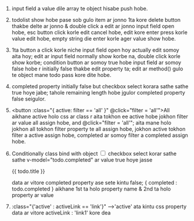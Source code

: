 1. input field a value dile array te object hisabe push hobe.

2. todolist show hobe pase sob gulo item ar jonno 1ta kore delete button thakbe delte ar jonno & double click a edit ar jonno input field open hobe, esc button click korle edit cancel hobe, edit kore enter press korle value edit hobe, empty string die enter korle ager value show hobe.

3. 1ta button a click korle niche input field open hoy actually edit somoy aita hoy; edit ar input field normally show korbe na, double click korle show korbe; condition button ar somoy true hobe input field ar somoy false hobe r initially false thakbe edit property ta; edit ar method() gulo te object mane todo pass kore dite hobe.

4. completed property initially false but checkbox select korara sathe sathe true hoye jabe; tahole remaining length hobe jgulor completed property false seigulor.

5. <button :class="{ active: filter == 'all' }" @click="filter = 'all'">All</button> aikhane active holo css ar class r aita tokhon ee active hobe jokhon filter ar value all assign hobe, and @click="filter = 'all'"; aita mane holo jokhon all tokhon filter property te all assign hobe, jokhon active tokhon filter a active assign hobe, completed ar somoy filter a completed assign hobe.

6. Conditionally class bind with object
	<input type="checkbox" v-model="todo.completed"> checkbox select korar sathe sathe v-model="todo.completed" ar 
													value true hoye jasse
    <div :class="{ completed : todo.completed }">{{ todo.title }}</div> 

    data ar vitore completed property ase sete kintu false; { completed : todo.completed } aikhane 1st ta holo property name & 2nd ta holo property ar value

7. :class="{'active' : activeLink == 'link'}" -->'active' ata kintu css property
	data ar vitore activeLink : 'link1' kore dea
